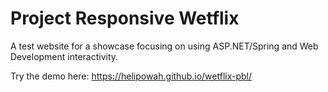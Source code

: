 # Project Responsive Wetflix

A test website for a showcase focusing on using ASP.NET/Spring and Web Development interactivity.

Try the demo here: https://helipowah.github.io/wetflix-pbl/